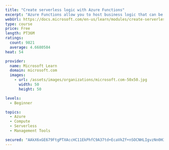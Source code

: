 ```yaml
---
title: "Create serverless logic with Azure Functions"
excerpt: "Azure Functions allow you to host business logic that can be executed without managing or provisioning server infrastructure"
webUrl: https://docs.microsoft.com/en-us/learn/modules/create-serverless-logic-with-azure-functions/
type: course
price: Free
length: PT36M
ratings:
  count: 9821
  average: 4.6680584
heat: 54

provider:
  name: Microsoft Learn
  domain: microsoft.com
  images:
    - url: /assets/images/organizations/microsoft.com-50x50.jpg
      width: 50
      height: 50

levels:
  - Beginner

topics:
  - Azure
  - Compute
  - Serverless
  - Management Tools

secured: "AAkX6xGE679FtgPTXAccHC11EkPhfC9A37td+EcaVkZf+nSOCNHLIgvzNn0H3ERr3yS7gDFLtYmPCAWl67U9DbhzmVI/Q9i/Jccxd8ddrw04xMumllNgiHCcNeC1YAUFyX94M/avlsG55JVP/dCNKEJqldI+b7XAL7N/GTc9c7QR2M1QFAOYEgJzpGmTPpu1PO8YH8Q1ALk6+mv6c/a4Mknlb+bSd7Wb9nPAxJWLuTlIQtRtU5xCB2i/K2vZ/Asfhln33cAO7FQcqeuXpGmfSHrUO5IxnNiiL+W8TBCs4gDqW/dKBR1qmqcHZZEsFDQoVPDpOtEcra4nbMlProVjvH2MrVSHCc+B9ouJ+sDsd4KwCKaLY3VTstjq3QP8b4KYSb3ts4gzEwFYqS5+39ZPbsQbNMZzeAjEygcuMqWVWD0=;2zYqk8DdsORiJNm2+nOaBA=="
---
```


